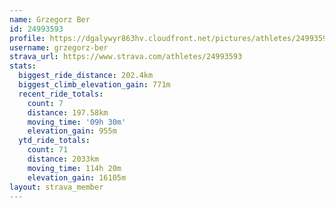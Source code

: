 ```yaml
---
name: Grzegorz Ber
id: 24993593
profile: https://dgalywyr863hv.cloudfront.net/pictures/athletes/24993593/7453165/11/large.jpg
username: grzegorz-ber
strava_url: https://www.strava.com/athletes/24993593
stats:
  biggest_ride_distance: 202.4km
  biggest_climb_elevation_gain: 771m
  recent_ride_totals:
    count: 7
    distance: 197.58km
    moving_time: '09h 30m'
    elevation_gain: 955m
  ytd_ride_totals:
    count: 71
    distance: 2033km
    moving_time: 114h 20m
    elevation_gain: 16105m
layout: strava_member
--- 
```

